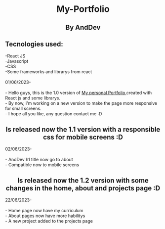  <h1 align="center">My-Portfolio</h1>
 <h2 align='center'>By AndDev</h2>

<h2>Tecnologies used:</h2>
-React JS <br/>
-Javascript <br/>
-CSS <br/>
-Some frameworks and librarys from react <br/>
 <br/>
01/06/2023-  <br/>
 <br/>
- Hello guys, this is the 1.0 version of <a href='https://myportfolio1-1-git-main-11-anddev-portfolio.vercel.app/'> My personal Portfolio </a> created with React js and some librarys. <br/>
- By now, i'm working on a new version to make the page more responsive for small screens. <br/>
- I hope all you like, any question contact me :D

<h2 align="center" color="gold"> Is released now the 1.1 version with a responsible css for mobile screens :D </h2>
02/06/2023- <br/>
<br/>
- AndDev h1 title now go to about <br/>
- Compatible now to mobile screens <br/>

<h2 align="center" color="gold"> Is released now the 1.2 version with some changes in the home, about and projects page :D </h2>
22/06/2023- <br/>
<br/>
- Home page now have my curriculum <br/>
- About pages now have more habilitys <br/>
- A new project added to the projects page <br/>
